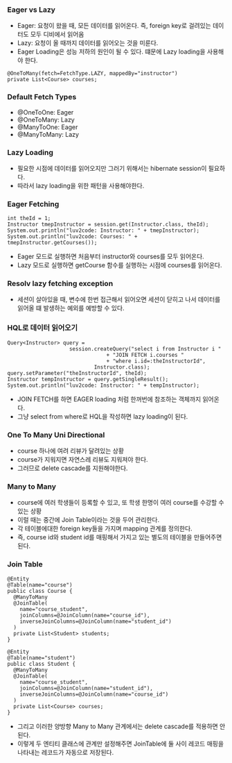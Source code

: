 ### Eager vs Lazy
- Eager: 요청이 왔을 때, 모든 데이터를 읽어온다. 즉, foreign key로 걸려있는 데이터도 모두 디비에서 읽어옴
- Lazy: 요청이 올 때까지 데이터를 읽어오는 것을 미룬다.
- Eager Loading은 성능 저하의 원인이 될 수 있다. 떄문에 Lazy loading을 사용해야 한다.
```
@OneToMany(fetch=FetchType.LAZY, mappedBy="instructor")
private List<Course> courses;
```

### Default Fetch Types
- @OneToOne: Eager
- @OneToMany: Lazy
- @ManyToOne: Eager
- @ManyToMany: Lazy

### Lazy Loading
- 필요한 시점에 데이터를 읽어오지만 그러기 위해서는 hibernate session이 필요하다.
- 따라서 lazy loading을 위한 패턴을 사용해야한다.

### Eager Fetching
```
int theId = 1;
Instructor tmepInstructor = session.get(Instructor.class, theId);
System.out.println("luv2code: Instructor: " + tmepInstructor);
System.out.println("luv2code: Courses: " + tmepInstructor.getCourses());
```
- Eager 모드로 실행하면 처음부터 instructor와 courses를 모두 읽어온다.
- Lazy 모드로 실행하면 getCourse 함수를 실행하는 시점에 courses를 읽어온다.

### Resolv lazy fetching exception
- 세션이 살아있을 때, 변수에 한번 접근해서 읽어오면 세션이 닫히고 나서 데이터를 읽어올 떄 발생하는 예외를 예방할 수 있다.

### HQL로 데이터 읽어오기
```
Query<Instructor> query = 
					session.createQuery("select i from Instructor i "
								+ "JOIN FETCH i.courses "
								+ "where i.id=:theInstructorId", 
							Instructor.class);
query.setParameter("theInstructorId", theId);
Instructor tempInstructor = query.getSingleResult();
System.out.println("luv2code: Instructor: " + tempInstructor);
```
- JOIN FETCH를 하면 EAGER loading 처럼 한꺼번에 참조하는 객체까지 읽어온다.
- 그냥 select from where로 HQL을 작성하면 lazy loading이 된다.

### One To Many Uni Directional
- course 하나에 여려 리뷰가 달려있는 상황
- course가 지워지면 자연스레 리뷰도 지워져야 한다.
- 그러므로 delete cascade를 지원해야한다.

### Many to Many
- course에 여러 학생들이 등록할 수 있고, 또 학생 한명이 여러 course를 수강할 수 있는 상황
- 이럴 때는 중간에 Join Table이라는 것을 두어 관리한다.
- 각 테이블에대한 foreign key들을 가지며 mapping 관계를 정의한다.
- 즉, course id와 student id를 매핑해서 가지고 있는 별도의 테이블을 만들어주면 된다.

### Join Table
```
@Entity
@Table(name="course")
public class Course {
  @ManyToMany
  @JoinTable(
    name="course_student",
    joinColumns=@JoinColumn(name="course_id"),
    inverseJoinColumns=@JoinColumn(name="student_id")
  )
  private List<Student> students;
}

@Entity
@Table(name="student")
public class Student {
  @ManyToMany
  @JoinTable(
    name="course_student",
    joinColumns=@JoinColumn(name="student_id"),
    inverseJoinColumns=@JoinColumn(name="course_id")
  )
  private List<Course> courses;
}
```
- 그리고 이러한 양방향 Many to Many 관계에서는 delete cascade를 적용하면 안된다.
- 이렇게 두 엔티티 클래스에 관계만 설정해주면 JoinTable에 둘 사이 레코드 매핑을 나타내는 레코드가 자동으로 저장된다.
